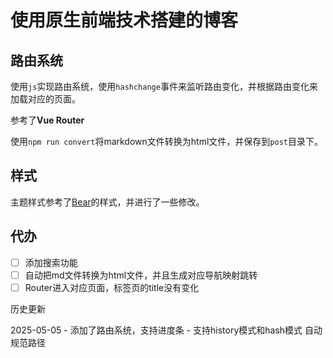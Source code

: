 # 使用原生前端技术搭建的博客

## 路由系统

使用`js`实现路由系统，使用`hashchange`事件来监听路由变化，并根据路由变化来加载对应的页面。

参考了**Vue Router**

使用`npm run convert`将markdown文件转换为html文件，并保存到`post`目录下。

## 样式

主题样式参考了[Bear](https://herman.bearblog.dev/)的样式，并进行了一些修改。

## 代办

- [ ] 添加搜索功能
- [ ] 自动把md文件转换为html文件，并且生成对应导航映射跳转
- [ ] Router进入对应页面，标签页的title没有变化

历史更新

2025-05-05 - 添加了路由系统，支持进度条
           - 支持history模式和hash模式 自动规范路径